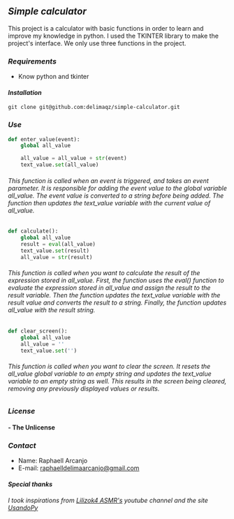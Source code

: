 ## *Simple calculator*
<p>
    This project is a calculator with basic functions in order to learn and improve my knowledge in python. I used the TKINTER library to make the project's interface. We only use three functions in the project.
</p>

### *Requirements*
- Know python and tkinter

#### *Installation*
    git clone git@github.com:delimaqz/simple-calculator.git

### *Use*
```python
def enter_value(event):
    global all_value

    all_value = all_value + str(event)
    text_value.set(all_value)
```
###### This function is called when an event is triggered, and takes an event parameter. It is responsible for adding the event value to the global variable all_value. The event value is converted to a string before being added. The function then updates the text_value variable with the current value of all_value.

```python
def calculate():
    global all_value
    result = eval(all_value)
    text_value.set(result)
    all_value = str(result)
```
###### This function is called when you want to calculate the result of the expression stored in all_value. First, the function uses the eval() function to evaluate the expression stored in all_value and assign the result to the result variable. Then the function updates the text_value variable with the result value and converts the result to a string. Finally, the function updates all_value with the result string.
```python
def clear_screen():
    global all_value
    all_value = ''
    text_value.set('')
```
###### This function is called when you want to clear the screen. It resets the all_value global variable to an empty string and updates the text_value variable to an empty string as well. This results in the screen being cleared, removing any previously displayed values ​​or results.

### *License*
#### - The Unlicense

### *Contact*
  - Name: Raphaell Arcanjo
  - E-mail: raphaelldelimaarcanjo@gmail.com

#### *Special thanks*
###### I took inspirations from [Lilizok4 ASMR's](https://www.youtube.com/watch?v=NhNORVxdOsc&t=2119s) youtube channel and the site [UsandoPy](https://www.usandopy.com/pt/artigo/como-fazer-calculadora-em-python/)
